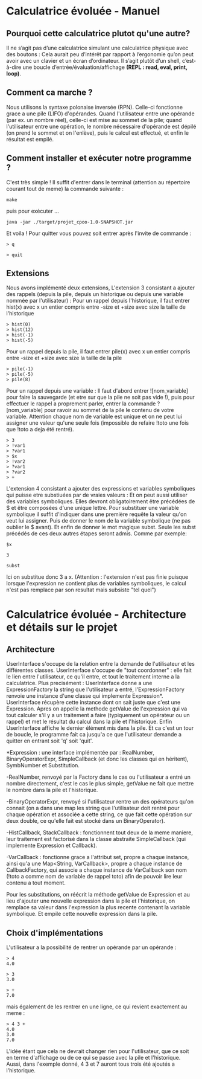 # Calculatrice évoluée - Manuel

## Pourquoi cette calculatrice plutot qu'une autre?
Il ne s’agit pas d’une calculatrice simulant une calculatrice physique avec des boutons :
Cela aurait peu d’intérêt par rapport à l’ergonomie qu’on peut avoir avec un clavier et un écran d’ordinateur.
Il s’agit plutôt d’un shell, c’est-à-dire une boucle d’entrée/évaluation/affichage **(REPL : read, eval, print, loop)**.

## Comment ca marche ?

Nous utilisons la syntaxe polonaise inversée (RPN). Celle-ci fonctionne grace a une pile (LIFO) d'opérandes.
Quand l'utilisateur entre une opérande (par ex. un nombre réel), celle-ci est mise au sommet de la pile; 
quand l'utilisateur entre une opération, le nombre nécessaire d'opérande est dépilé (on prend le sommet et on l'enlève), 
puis le calcul est effectué, et enfin le résultat est empilé.

## Comment installer et exécuter notre programme ?

C'est très simple ! Il suffit d'entrer dans le terminal (attention au répertoire courant tout de meme) la commande suivante :

``` 
make
```

puis pour exécuter ...
```
java -jar ./target/projet_cpoo-1.0-SNAPSHOT.jar
```

Et voila ! Pour quitter vous pouvez soit entrer après l'invite de commande :
```
> q
```
```
> quit
```

## Extensions

Nous avons implémenté deux extensions, 
L'extension 3 consistant a ajouter des rappels (depuis la pile, depuis un historique ou depuis une variable nommée par l'utilisateur) :
Pour un rappel depuis l'historique, il faut entrer hist(x) avec x un entier compris entre -size et +size avec size la taille de l'historique
```
> hist(0)
> hist(12)
> hist(-1)
> hist(-5)
```
Pour un rappel depuis la pile, il faut entrer pile(x) avec x un entier compris entre -size et +size avec size la taille de la pile
```
> pile(-1)
> pile(-5)
> pile(8)
```
Pour un rappel depuis une variable :
Il faut d'abord entrer ![nom_variable] pour faire la sauvegarde (et etre sur que la pile ne soit pas vide !),
puis pour effectuer le rappel a proprement parler, entrer la commande ?[nom_variable] pour ravoir au sommet
de la pile le contenu de votre variable. Attention chaque nom de variable est unique et on ne peut lui
assigner une valeur qu'une seule fois (impossible de refaire !toto une fois que !toto a deja été rentré).
```
> 3
> !var1
> ?var1
> $x
> !var2
> ?var1
> ?var2
> +

```

L'extension 4 consistant a ajouter des expressions et variables symboliques qui puisse etre substiuées par de vraies valeurs :
Et on peut aussi utiliser des variables symboliques. Elles devront obligatoirement
être précédées de $ et être composées d'une unique lettre. Pour substituer une variable symbolique
il suffit d'indiquer dans une première requête la valeur qu'on veut lui assigner. 
Puis de donner le nom de la variable symbolique (ne pas oublier le $ avant). 
Et enfin de donner le mot magique subst. 
Seule les subst précédés de ces deux autres étapes seront admis. 
Comme par exemple:
```
$x
```
```
3
```
```
subst
```
Ici on substitue donc 3 a x.
(Attention : l'extension n'est pas finie puisque lorsque l'expression ne contient plus
de variables symboliques, le calcul n'est pas remplace par son resultat mais subsiste "tel quel")

# Calculatrice évoluée - Architecture et détails sur le projet

## Architecture

UserInterface s'occupe de la relation entre la demande de l'utilisateur et les différentes classes.
UserInterface s'occupe de "tout coordonner" : elle fait le lien entre l'utilisateur, ce qu'il entre,
et tout le traitement interne a la calculatrice. Plus precisément :
UserInterface donne a une ExpressionFactory la string que l'utilisateur a entré, 
l'ExpressionFactory renvoie une instance d'une classe qui implemente Expression*. 
UserInterface récupère cette instance dont on sait juste que c'est une Expression. 
Apres on appelle la methode getValue de l'expression qui va tout calculer
s'il y a un traitement a faire (typiquement un opérateur ou un rappel) et met le 
résultat du calcul dans la pile et l'historique. 
Enfin UserInterface affiche le dernier élément mis dans la pile. 
Et ca c'est un tour de boucle, le programme fait ca jusqu'a ce que l'utilisateur 
demande a quitter en entrant soit 'q' soit 'quit'.

*Expression : une interface implémentée par :
RealNumber, BinaryOperatorExpr, SimpleCallback (et donc les classes qui en héritent),
SymbNumber et Substitution.

-RealNumber, renvoyé par la Factory dans le cas ou l'utilisateur a entré un nombre directement, 
c'est le cas le plus simple, getValue ne fait que mettre le nombre dans la pile et l'historique.

-BinaryOperatorExpr, renvoyé si l'utilisateur rentre un des opérateurs qu'on connait 
(on a dans une map les string que l'utilisateur doit rentré pour chaque opération
et associée a cette string, ce que fait cette opération sur deux double, 
ce qu'elle fait est stocké dans un BinaryOperator<Double>).

-HistCallback, StackCallback : fonctionnent tout deux de la meme maniere, leur traitement
est factorisé dans la classe abstraite SimpleCallback (qui implemente Expression et Callback).

-VarCallback : fonctionne grace a l'attribut set, propre a chaque instance, ainsi
qu'a une Map<String, VarCallback>, propre a chaque instance de CallbackFactory, qui associe a chaque instance de VarCallback
son nom (!toto a comme nom de variable de rappel toto) afin de pouvoir lire leur contenu
a tout moment.

Pour les substitutions, on réécrit la méthode getValue de Expression et au lieu d'ajouter une nouvelle expression dans la pile et l'historique, on remplace sa valeur dans l'expression la plus recente contenant la variable symbolique. Et empile cette nouvelle expression dans la pile.

## Choix d'implémentations

L'utilisateur a la possibilité de rentrer un opérande par un opérande :
```
> 4
4.0

> 3
3.0

> +
7.0
```
mais également de les rentrer en une ligne, ce qui revient exactement au meme :
```
> 4 3 +
4.0
3.0
7.0
```
L'idée étant que cela ne devrait changer rien pour l'utilisateur, que ce soit en terme d'affichage ou de ce qui se passe avec la pile et l'historique. Aussi, dans l'exemple donné, 4 3 et 7 auront tous trois été ajoutés a l'historique.



